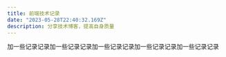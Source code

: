 ```yaml
---
title: 前端技术记录
date: "2023-05-28T22:40:32.169Z"
description: 分享技术博客，提高自身质量
---
```



加一些记录记录加一些记录记录加一些记录记录加一些记录记录加一些记录记录